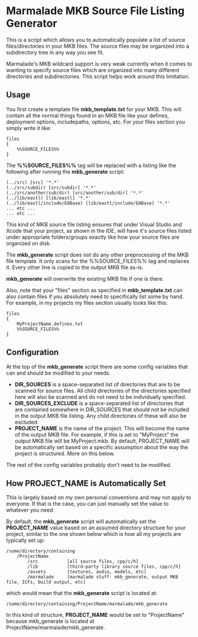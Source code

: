 # Marmalade MKB Source File Listing Generator

This is a script which allows you to automatically populate a list
of source files/directories in your MKB files. The source files may
be organized into a subdirectory tree in any way you see fit.

Marmalade's MKB wildcard support is very weak currently when it
comes to wanting to specify source files which are organized
into many different directories and subdirectories. This script
helps work around this limitation.

## Usage

You first create a template file **mkb_template.txt** for your MKB.
This will contain all the normal things found in an MKB file like 
your defines, deployment options, includepaths, options, etc. For
your files section you simply write it like:

	files
	{
		%%SOURCE_FILES%%
	}


The **%%SOURCE_FILES%%** tag will be replaced with a listing like
the following after running the **mkb_generate** script:

	(../src) [src] '*.*'
	(../src/subdir) [src/subdir] '*.*'
	(../src/another/sub/dir) [src/another/sub/dir] '*.*'
	(../lib/eastl) [lib/eastl] '*.*'
	(../lib/eastl/include/EABase) [lib/eastl/include/EABase] '*.*'
	... etc ...
	... etc ...

This kind of MKB source file listing ensures that under Visual Studio
and Xcode that your project, as shown in the IDE, will have it's
source files listed under appropriate folders/groups exactly like how
your source files are organized on disk.

The **mkb_generate** script does not do any other preprocessing of the
MKB file template. It only scans for the %%SOURCE_FILES%% tag and
replaces it. Every other line is copied to the output MKB file as-is.

**mkb_generate** will overwrite the existing MKB file if one is there.

Also, note that your "files" section as specified in 
**mkb_template.txt** can also contain files if you absolutely need to
specifically list some by hand. For example, in my projects my files
section usually looks like this:

	files
	{
		MyProjectName.defines.txt
		%%SOURCE_FILES%%	
	}

## Configuration

At the top of the **mkb_generate** script there are some config
variables that can and should be modified to your needs.

+ **DIR\_SOURCES** is a space-separated list of directories that are to be scanned for source files. All child directories of the directories specified here will also be scanned and do not need to be individually specified.
+ **DIR\_SOURCES\_EXCLUDE** is a space-separated list of directories that are contained somewhere in DIR_SOURCES that should *not* be included in the output MKB file listing. Any child directories of these will also be excluded.
+ **PROJECT\_NAME** is the name of the project. This will become the name of the output MKB file. For example, if this is set to "MyProject" the output MKB file will be MyProject.mkb. By default, PROJECT\_NAME will be automatically set based on a specific assumption about the way the project is structured. More on this below.

The rest of the config variables probably don't need to be modified.

## How PROJECT_NAME is Automatically Set

This is largely based on my own personal conventions and may not
apply to everyone. If that is the case, you can just manually set
the value to whatever you need.

By default, the **mkb_generate** script will automatically set the
**PROJECT_NAME** value based on an assumed directory structure
for your project, similar to the one shown below which is how all
my projects are typically set up:

	/some/directory/containing
		/ProjectName
			/src           [all source files, cpp/c/h]
			/lib           [third-party library source files, cpp/c/h]
			/assets        [textures, audio, models, etc]
			/marmalade     [marmalade stuff: mkb_generate, output MKB file, ICFs, build output, etc]

which would mean that the **mkb_generate** script is located at:

	/some/directory/containing/ProjectName/marmalade/mkb_generate

In this kind of structure, **PROJECT_NAME** would be set to 
"ProjectName" because mkb_generate is located at
ProjectName/marmalade/mkb_generate.

